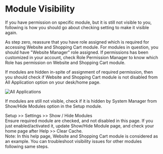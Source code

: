 <h1>Module Visibility</h1>

If you have permission on specific module, but it is still not visible to you, following is how you should go about checking setting to make it visible again.

As step zero, reassure that you have role assigned which is required for accessing Website and Shopping Cart module. For modules in question, you should have "Website Manager" role assigned. If permissions has been customized in your account, check Role Permission Manager to know which Role has permission on Website and Shopping Cart module.

If modules are hidden in-spite of assignment of required permission, then you should check if Website and Shopping Cart module is not disabled from All Application option on your desk/home page.

![All Applications]({{docs_base_url}}/assets/img/articles/$SGrab_223.png)

If modules are still not visible, check if it is hidden by System Manager from Show/Hide Modules option in the Setup module.

<div class="well">Setup &gt;&gt; Settings &gt;&gt; Show / Hide Modules</div>Ensure required module are checked, and not disabled in this page. If you just enabled/activated it, update Show/Hide Module page, and check your home page after Help &gt;&gt; Clear Cache.

<div class="well">Note: In this help page, Website and Shopping Cart module is considered as an example. You can troubleshoot visibility issues for other modules following same steps.</div>

<!-- markdown -->